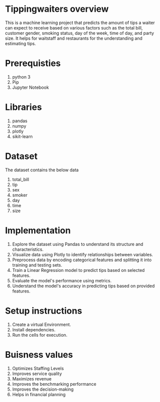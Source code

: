 # Tippingwaiters overview
This is a machine learning project that predicts the amount of tips a waiter can expect to receive based on various factors such as the total bill, customer gender, smoking status, day of the week, time of day, and party size.
It helps for waitstaff and restaurants for the understanding and estimating tips.
# Prerequisties
1. python 3
2. Pip
3. Jupyter Notebook
# Libraries
1. pandas
2. numpy
3. plotly
4. sikit-learn
# Dataset
 The dataset contains the below data
 1. total_bill 
 2. tip
 3. sex
 4. smoker
 5. day
 6. time
 7. size
# Implementation
1. Explore the dataset using Pandas to understand its structure and characteristics.
2. Visualize data using Plotly to identify relationships between variables.
3. Preprocess data by encoding categorical features and splitting it into training and testing sets.
4. Train a Linear Regression model to predict tips based on selected features.
5. Evaluate the model's performance using metrics.
6. Understand the model's accuracy in predicting tips based on provided features.
# Setup instructions
1. Create a virtual Environment.
2. Install dependencies.
3. Run the cells for execution.
# Buisness values
1. Optimizes Staffing Levels
2. Improves service quality
3. Maximizes revenue
4. Improves the benchmarking performance
5. Improves the decision-making
6. Helps in financial planning
